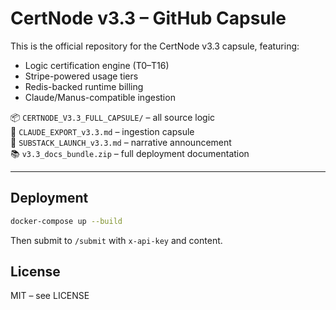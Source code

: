 # CertNode v3.3 – GitHub Capsule

This is the official repository for the CertNode v3.3 capsule, featuring:

- Logic certification engine (T0–T16)
- Stripe-powered usage tiers
- Redis-backed runtime billing
- Claude/Manus-compatible ingestion

📦 `CERTNODE_V3.3_FULL_CAPSULE/` – all source logic  
📄 `CLAUDE_EXPORT_v3.3.md` – ingestion capsule  
🧠 `SUBSTACK_LAUNCH_v3.3.md` – narrative announcement  
📚 `v3.3_docs_bundle.zip` – full deployment documentation

---

## Deployment

```bash
docker-compose up --build
```

Then submit to `/submit` with `x-api-key` and content.

## License

MIT – see LICENSE
